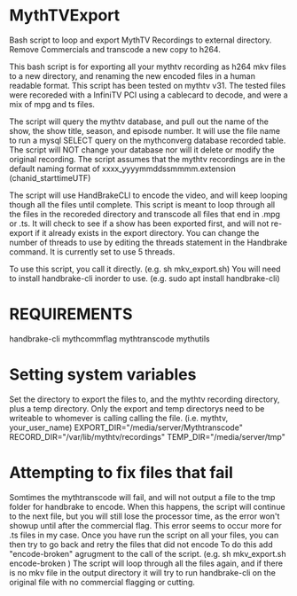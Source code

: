 # MythTVExport
Bash script to loop and export MythTV Recordings to external directory.  Remove Commercials and transcode a new copy to h264.

This bash script is for exporting all your mythtv recording as h264 mkv files to a new directory,
and renaming the new encoded files in a human readable format.  This script has been tested on mythtv v31.
The tested files were recoreded with a InfiniTV PCI using a cablecard to decode, and were a mix of mpg and ts files.

The script will query the mythtv database, and pull out the name of the show, the show title, season, and episode
number.  It will use the file name to run a mysql SELECT query on the mythconverg database recorded table. The script
will NOT change your database nor will it delete or modify the original recording.  The script assumes that the mythtv recordings
are in the default naming format of xxxx_yyyymmddssmmmm.extension (chanid_starttimeUTF)

The script will use HandBrakeCLI to encode the video, and will keep looping though all the files until complete.
This script is meant to loop through all the files in the recoreded directory and transcode all files that end in .mpg or .ts.
It will check to see if a show has been exported first, and will not re-export if it already exists in the export directory.
You can change the number of threads to use by editing the threads statement in the Handbrake command.  It is currently
set to use 5 threads.

To use this script, you call it directly. (e.g. sh mkv_export.sh)
You will need to install handbrake-cli inorder to use.  (e.g. sudo apt install handbrake-cli)

# REQUIREMENTS
handbrake-cli
mythcommflag
mythtranscode
mythutils

# Setting system variables

Set the directory to export the files to, and the mythtv recording directory, plus a temp directory.
Only the export and temp directorys need to be writeable to whomever is calling calling the file. (i.e. mythtv, your_user_name)
EXPORT_DIR="/media/server/Mythtranscode"
RECORD_DIR="/var/lib/mythtv/recordings"
TEMP_DIR="/media/server/tmp"

# Attempting to fix files that fail  
Somtimes the mythtranscode will fail, and will not output a file to the tmp folder for handbrake to encode.
When this happens, the script will continue to the next file, but you will still lose the processor time,
as the error won't showup until after the commercial flag.  This error seems to occur more for .ts files in my case.
Once you have run the script on all your files, you can then try to go back and retry the files that did not encode
To do this add "encode-broken" agrugment to the call of the script.  (e.g. sh mkv_export.sh encode-broken )
The script will loop through all the files again, and if there is no mkv file in the output directory
it will try to run handbrake-cli on the original file with no commercial flagging or cutting.
